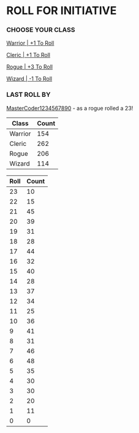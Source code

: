 # ROLL FOR INITIATIVE
### CHOOSE YOUR CLASS

[Warrior | +1 To Roll](https://github.com/benjaminsampica/benjaminsampica/issues/new?title=roll%7Cwarrior&body=Just+click+%27Submit+new+issue%27.)

[Cleric | +1 To Roll](https://github.com/benjaminsampica/benjaminsampica/issues/new?title=roll%7Ccleric&body=Just+click+%27Submit+new+issue%27.)

[Rogue | +3 To Roll](https://github.com/benjaminsampica/benjaminsampica/issues/new?title=roll%7Crogue&body=Just+click+%27Submit+new+issue%27.)

[Wizard | -1 To Roll](https://github.com/benjaminsampica/benjaminsampica/issues/new?title=roll%7Cwizard&body=Just+click+%27Submit+new+issue%27.)
### LAST ROLL BY
[MasterCoder1234567890](https://www.github.com/MasterCoder1234567890) - as a rogue rolled a 23!

|Class|Count|
|-|-|
|Warrior|154|
|Cleric|262|
|Rogue|206|
|Wizard|114|

|Roll|Count|
|-|-|
|23|10
|22|15
|21|45
|20|39
|19|31
|18|28
|17|44
|16|32
|15|40
|14|28
|13|37
|12|34
|11|25
|10|36
|9|41
|8|31
|7|46
|6|48
|5|35
|4|30
|3|30
|2|20
|1|11
|0|0
